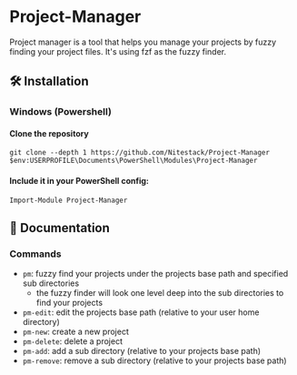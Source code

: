 # Project-Manager

Project manager is a tool that helps you manage your projects by fuzzy finding your project files.
It's using fzf as the fuzzy finder.

## 🛠️ Installation

### Windows (Powershell)

#### Clone the repository

```pwsh
git clone --depth 1 https://github.com/Nitestack/Project-Manager $env:USERPROFILE\Documents\PowerShell\Modules\Project-Manager
```

#### Include it in your PowerShell config:

```pwsh
Import-Module Project-Manager
```

## 📖 Documentation

### Commands

- `pm`: fuzzy find your projects under the projects base path and specified sub directories
  - the fuzzy finder will look one level deep into the sub directories to find your projects
- `pm-edit`: edit the projects base path (relative to your user home directory)
- `pm-new`: create a new project
- `pm-delete`: delete a project
- `pm-add`: add a sub directory (relative to your projects base path)
- `pm-remove`: remove a sub directory (relative to your projects base path)
